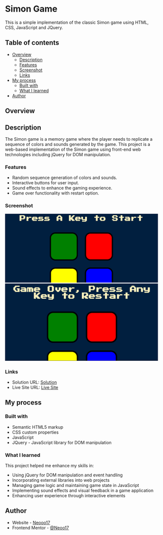 # Simon Game

This is a simple implementation of the classic Simon game using HTML, CSS, JavaScript and JQuery.

## Table of contents

- [Overview](#overview)
  - [Description](#Description)
  - [Features](#features)
  - [Screenshot](#screenshot)
  - [Links](#links)
- [My process](#my-process)
  - [Built with](#built-with)
  - [What I learned](#what-i-learned)
- [Author](#author)


## Overview

## Description

The Simon game is a memory game where the player needs to replicate a sequence of colors and sounds generated by the game. This project is a web-based implementation of the Simon game using front-end web technologies including jQuery for DOM manipulation.

### Features

- Random sequence generation of colors and sounds.
- Interactive buttons for user input.
- Sound effects to enhance the gaming experience.
- Game over functionality with restart option.

### Screenshot

![](./ss/img1.png)
![](./ss/img2.png)




### Links

- Solution URL: [Solution](https://github.com/Neooo17/Simon-Game)
- Live Site URL: [Live Site](https://neooo17.github.io/Simon-Game/)

## My process

### Built with

- Semantic HTML5 markup
- CSS custom properties
- JavaScript
- JQuery - JavaScript library for DOM manipulation

### What I learned

This project helped me enhance my skills in:

- Using jQuery for DOM manipulation and event handling
- Incorporating external libraries into web projects
- Managing game logic and maintaining game state in JavaScript
- Implementing sound effects and visual feedback in a game application
- Enhancing user experience through interactive elements


## Author

- Website - [Neooo17]()
- Frontend Mentor - [@Neoo17]()

